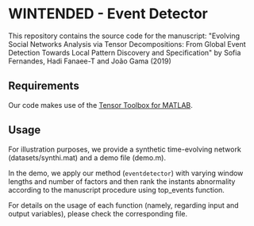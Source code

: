 # WINTENDED - Event Detector
This repository contains the source code for the manuscript: "Evolving Social Networks Analysis via Tensor Decompositions: From Global Event Detection 
Towards Local Pattern Discovery and Specification" by Sofia Fernandes, Hadi Fanaee-T and João Gama (2019)

## Requirements
Our code makes use of the [Tensor Toolbox for MATLAB](http://www.sandia.gov/~tgkolda/TensorToolbox/).
       
## Usage
For illustration purposes, we provide a synthetic time-evolving network (datasets/synthi.mat) and a  demo file (demo.m).

In the demo, we apply our method (```eventdetector```) with varying window lengths and number of factors and  then rank the instants abnormality according to the manuscript procedure using top_events function.

For details on the usage of each function (namely, regarding input and output variables), please check the corresponding file.

